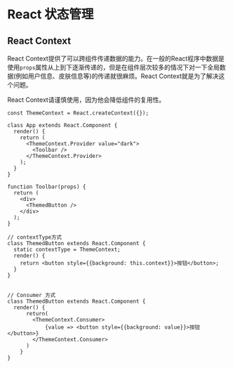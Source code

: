 # React 状态管理

## React Context

React Context提供了可以跨组件传递数据的能力。在一般的React程序中数据是使用`props`属性从上到下逐渐传递的，但是在组件层次较多的情况下对一下全局数据(例如用户信息、皮肤信息等)的传递就很麻烦。React Context就是为了解决这个问题。

React Context请谨慎使用，因为他会降低组件的复用性。

``` JSX
const ThemeContext = React.createContext({});

class App extends React.Component {
  render() {
    return (
      <ThemeContext.Provider value="dark">
        <Toolbar />
      </ThemeContext.Provider>
    );
  }
}

function Toolbar(props) {
  return (
    <div>
      <ThemedButton />
    </div>
  );
}

// contextType方式
class ThemedButton extends React.Component {
  static contextType = ThemeContext;
  render() {
    return <button style={{background: this.context}}>按钮</button>;
  }
}


// Consumer 方式
class ThemedButton extends React.Component {
  render() {
      return(
        <ThemeContext.Consumer>
            {value => <button style={{background: value}}>按钮</button>}
        </ThemeContext.Consumer>
      )
    }
}
```
